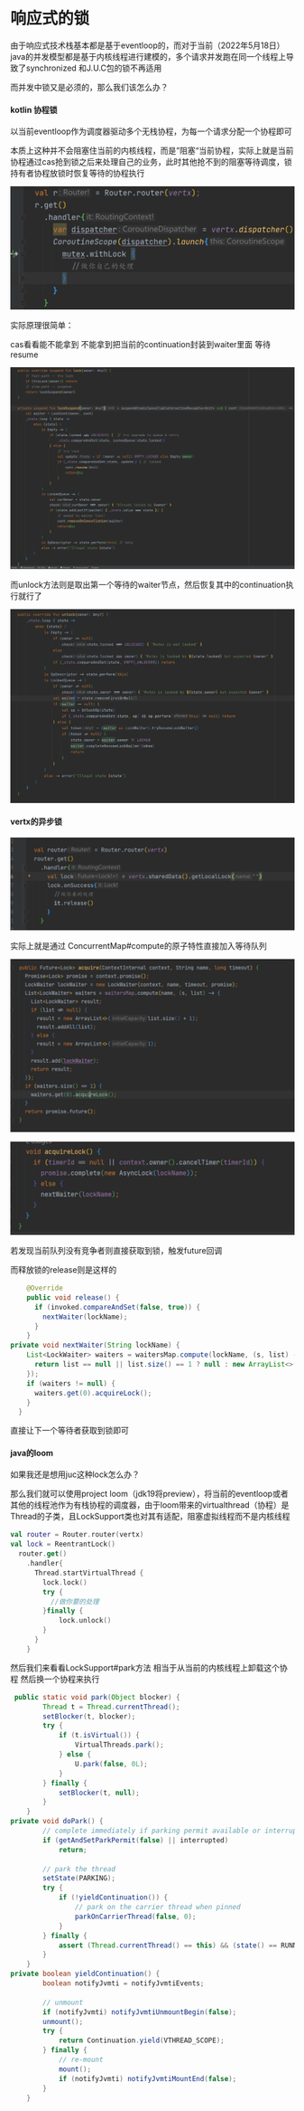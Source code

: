# 响应式的锁

由于响应式技术栈基本都是基于eventloop的，而对于当前（2022年5月18日）java的并发模型都是基于内核线程进行建模的，多个请求并发跑在同一个线程上导致了synchronized 和J.U.C包的锁不再适用

而并发中锁又是必须的，那么我们该怎么办？

#### kotlin 协程锁

以当前eventloop作为调度器驱动多个无栈协程，为每一个请求分配一个协程即可

本质上这种并不会阻塞住当前的内核线程，而是”阻塞“当前协程，实际上就是当前协程通过cas抢到锁之后来处理自己的业务，此时其他抢不到的阻塞等待调度，锁持有者协程放锁时恢复等待的协程执行

![1652868444511](assets/1652868444511.png)

实际原理很简单：

cas看看能不能拿到 不能拿到把当前的continuation封装到waiter里面 等待resume

![1652869305307](assets/1652869305307.png)

而unlock方法则是取出第一个等待的waiter节点，然后恢复其中的continuation执行就行了

![1652869446926](assets/1652869446926.png)

#### vertx的异步锁

![1652868681246](assets/1652868681246.png)

实际上就是通过 ConcurrentMap#compute的原子特性直接加入等待队列

![1652868933781](assets/1652868933781.png)

![1652869115287](assets/1652869115287.png)

若发现当前队列没有竞争者则直接获取到锁，触发future回调

而释放锁的release则是这样的

```java
    @Override
    public void release() {
      if (invoked.compareAndSet(false, true)) {
        nextWaiter(lockName);
      }
    }
private void nextWaiter(String lockName) {
    List<LockWaiter> waiters = waitersMap.compute(lockName, (s, list) -> {
      return list == null || list.size() == 1 ? null : new ArrayList<>(list.subList(1, list.size()));
    });
    if (waiters != null) {
      waiters.get(0).acquireLock();
    }
  }
```

直接让下一个等待者获取到锁即可

#### java的loom

如果我还是想用juc这种lock怎么办？

那么我们就可以使用project loom（jdk19将preview），将当前的eventloop或者其他的线程池作为有栈协程的调度器，由于loom带来的virtualthread（协程）是Thread的子类，且LockSupport类也对其有适配，阻塞虚拟线程而不是内核线程

```kotlin
val router = Router.router(vertx)
val lock = ReentrantLock()
  router.get()
    .handler{
      Thread.startVirtualThread {
        lock.lock()
        try {
          //做你要的处理
        }finally {
            lock.unlock()
        }
      }
    }
```

然后我们来看看LockSupport#park方法 相当于从当前的内核线程上卸载这个协程 然后换一个协程来执行

```java
 public static void park(Object blocker) {
        Thread t = Thread.currentThread();
        setBlocker(t, blocker);
        try {
            if (t.isVirtual()) {
                VirtualThreads.park();
            } else {
                U.park(false, 0L);
            }
        } finally {
            setBlocker(t, null);
        }
    }
private void doPark() {
        // complete immediately if parking permit available or interrupted
        if (getAndSetParkPermit(false) || interrupted)
            return;

        // park the thread
        setState(PARKING);
        try {
            if (!yieldContinuation()) {
                // park on the carrier thread when pinned
                parkOnCarrierThread(false, 0);
            }
        } finally {
            assert (Thread.currentThread() == this) && (state() == RUNNING);
        }
    }
private boolean yieldContinuation() {
        boolean notifyJvmti = notifyJvmtiEvents;

        // unmount
        if (notifyJvmti) notifyJvmtiUnmountBegin(false);
        unmount();
        try {
            return Continuation.yield(VTHREAD_SCOPE);
        } finally {
            // re-mount
            mount();
            if (notifyJvmti) notifyJvmtiMountEnd(false);
        }
    }
```

